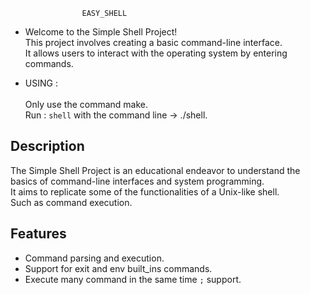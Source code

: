 `                 EASY_SHELL                 `

- Welcome to the Simple Shell Project!\
This project involves creating a basic command-line interface.\
It allows users to interact with the operating system by entering commands.
* USING :\
\
Only use the command make.\
Run : `shell` with the command line -> ./shell.


## Description

The Simple Shell Project is an educational endeavor to understand the basics of command-line interfaces and system programming.\
It aims to replicate some of the functionalities of a Unix-like shell.\
Such as command execution.

## Features

- Command parsing and execution.
- Support for exit and env built_ins commands.
- Execute many command in the same time ` ; ` support.
